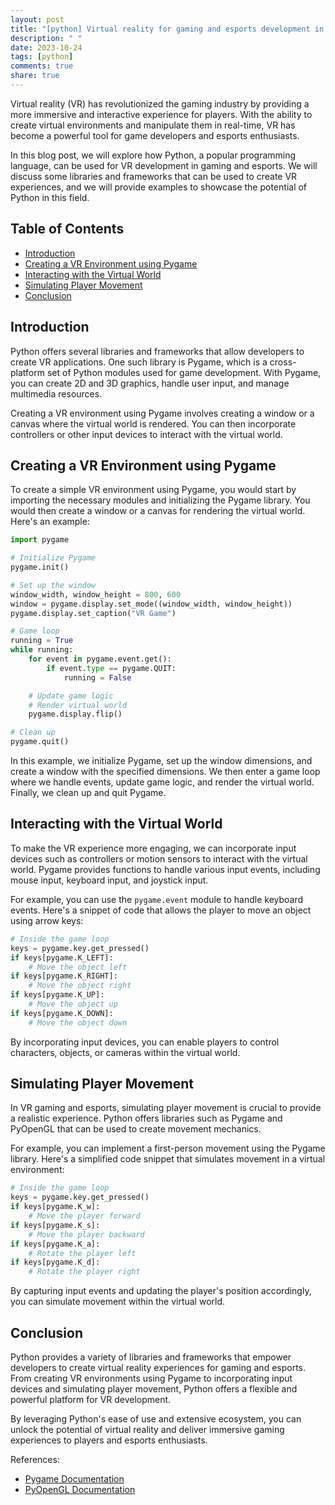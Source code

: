 ```yaml
---
layout: post
title: "[python] Virtual reality for gaming and esports development in Python"
description: " "
date: 2023-10-24
tags: [python]
comments: true
share: true
---
```


Virtual reality (VR) has revolutionized the gaming industry by providing a more immersive and interactive experience for players. With the ability to create virtual environments and manipulate them in real-time, VR has become a powerful tool for game developers and esports enthusiasts.

In this blog post, we will explore how Python, a popular programming language, can be used for VR development in gaming and esports. We will discuss some libraries and frameworks that can be used to create VR experiences, and we will provide examples to showcase the potential of Python in this field.

## Table of Contents

- [Introduction](#introduction)
- [Creating a VR Environment using Pygame](#creating-a-vr-environment-using-pygame)
- [Interacting with the Virtual World](#interacting-with-the-virtual-world)
- [Simulating Player Movement](#simulating-player-movement)
- [Conclusion](#conclusion)

## Introduction

Python offers several libraries and frameworks that allow developers to create VR applications. One such library is Pygame, which is a cross-platform set of Python modules used for game development. With Pygame, you can create 2D and 3D graphics, handle user input, and manage multimedia resources.

Creating a VR environment using Pygame involves creating a window or a canvas where the virtual world is rendered. You can then incorporate controllers or other input devices to interact with the virtual world.

## Creating a VR Environment using Pygame

To create a simple VR environment using Pygame, you would start by importing the necessary modules and initializing the Pygame library. You would then create a window or a canvas for rendering the virtual world. Here's an example:

```python
import pygame

# Initialize Pygame
pygame.init()

# Set up the window
window_width, window_height = 800, 600
window = pygame.display.set_mode((window_width, window_height))
pygame.display.set_caption("VR Game")

# Game loop
running = True
while running:
    for event in pygame.event.get():
        if event.type == pygame.QUIT:
            running = False

    # Update game logic
    # Render virtual world
    pygame.display.flip()

# Clean up
pygame.quit()
```

In this example, we initialize Pygame, set up the window dimensions, and create a window with the specified dimensions. We then enter a game loop where we handle events, update game logic, and render the virtual world. Finally, we clean up and quit Pygame.

## Interacting with the Virtual World

To make the VR experience more engaging, we can incorporate input devices such as controllers or motion sensors to interact with the virtual world. Pygame provides functions to handle various input events, including mouse input, keyboard input, and joystick input.

For example, you can use the `pygame.event` module to handle keyboard events. Here's a snippet of code that allows the player to move an object using arrow keys:

```python
# Inside the game loop
keys = pygame.key.get_pressed()
if keys[pygame.K_LEFT]:
    # Move the object left
if keys[pygame.K_RIGHT]:
    # Move the object right
if keys[pygame.K_UP]:
    # Move the object up
if keys[pygame.K_DOWN]:
    # Move the object down
```

By incorporating input devices, you can enable players to control characters, objects, or cameras within the virtual world.

## Simulating Player Movement

In VR gaming and esports, simulating player movement is crucial to provide a realistic experience. Python offers libraries such as Pygame and PyOpenGL that can be used to create movement mechanics.

For example, you can implement a first-person movement using the Pygame library. Here's a simplified code snippet that simulates movement in a virtual environment:

```python
# Inside the game loop
keys = pygame.key.get_pressed()
if keys[pygame.K_w]:
    # Move the player forward
if keys[pygame.K_s]:
    # Move the player backward
if keys[pygame.K_a]:
    # Rotate the player left
if keys[pygame.K_d]:
    # Rotate the player right
```

By capturing input events and updating the player's position accordingly, you can simulate movement within the virtual world.

## Conclusion

Python provides a variety of libraries and frameworks that empower developers to create virtual reality experiences for gaming and esports. From creating VR environments using Pygame to incorporating input devices and simulating player movement, Python offers a flexible and powerful platform for VR development.

By leveraging Python's ease of use and extensive ecosystem, you can unlock the potential of virtual reality and deliver immersive gaming experiences to players and esports enthusiasts.

References:
- [Pygame Documentation](https://www.pygame.org/docs/)
- [PyOpenGL Documentation](http://pyopengl.sourceforge.net/documentation/)